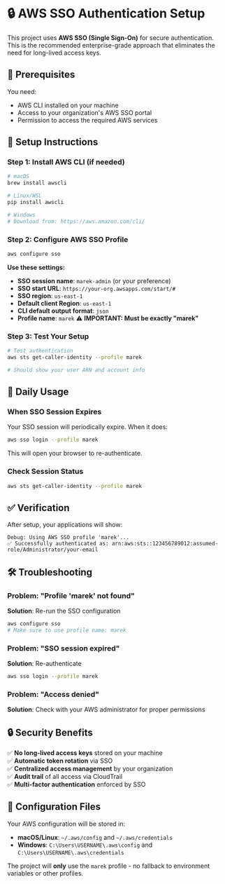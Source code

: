 # 🔒 AWS SSO Authentication Setup

This project uses **AWS SSO (Single Sign-On)** for secure authentication. This is the recommended enterprise-grade approach that eliminates the need for long-lived access keys.

## 🎯 **Prerequisites**

You need:
- AWS CLI installed on your machine
- Access to your organization's AWS SSO portal
- Permission to access the required AWS services

## 🚀 **Setup Instructions**

### Step 1: Install AWS CLI (if needed)
```bash
# macOS
brew install awscli

# Linux/WSL  
pip install awscli

# Windows
# Download from: https://aws.amazon.com/cli/
```

### Step 2: Configure AWS SSO Profile
```bash
aws configure sso
```

**Use these settings:**
- **SSO session name**: `marek-admin` (or your preference)
- **SSO start URL**: `https://your-org.awsapps.com/start/#`
- **SSO region**: `us-east-1`
- **Default client Region**: `us-east-1`
- **CLI default output format**: `json`
- **Profile name**: `marek` ⚠️ **IMPORTANT: Must be exactly "marek"**

### Step 3: Test Your Setup
```bash
# Test authentication
aws sts get-caller-identity --profile marek

# Should show your user ARN and account info
```

## 🔄 **Daily Usage**

### When SSO Session Expires
Your SSO session will periodically expire. When it does:

```bash
aws sso login --profile marek
```

This will open your browser to re-authenticate.

### Check Session Status
```bash
aws sts get-caller-identity --profile marek
```

## ✅ **Verification**

After setup, your applications will show:
```
Debug: Using AWS SSO profile 'marek'...
✅ Successfully authenticated as: arn:aws:sts::123456789012:assumed-role/Administrator/your-email
```

## 🛠️ **Troubleshooting**

### Problem: "Profile 'marek' not found"
**Solution**: Re-run the SSO configuration
```bash
aws configure sso
# Make sure to use profile name: marek
```

### Problem: "SSO session expired"
**Solution**: Re-authenticate
```bash
aws sso login --profile marek
```

### Problem: "Access denied"
**Solution**: Check with your AWS administrator for proper permissions

## 🔒 **Security Benefits**

✅ **No long-lived access keys** stored on your machine  
✅ **Automatic token rotation** via SSO  
✅ **Centralized access management** by your organization  
✅ **Audit trail** of all access via CloudTrail  
✅ **Multi-factor authentication** enforced by SSO  

## 📝 **Configuration Files**

Your AWS configuration will be stored in:
- **macOS/Linux**: `~/.aws/config` and `~/.aws/credentials`
- **Windows**: `C:\Users\USERNAME\.aws\config` and `C:\Users\USERNAME\.aws\credentials`

The project will **only** use the `marek` profile - no fallback to environment variables or other profiles. 